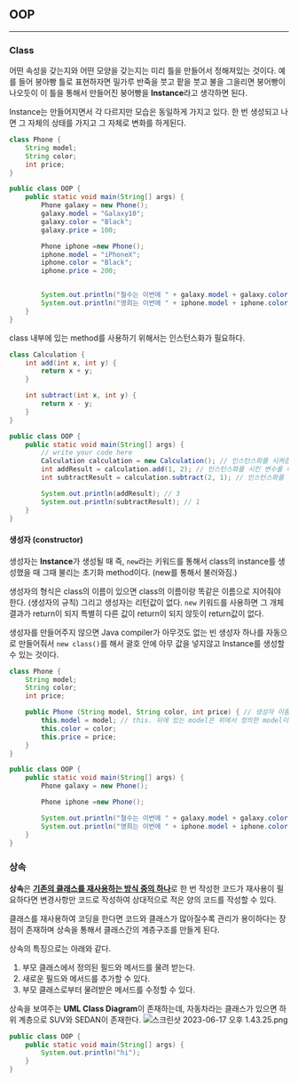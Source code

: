 ## OOP

---

### Class

어떤 속성을 갖는지와 어떤 모양을 갖는지는 미리 틀을 만들어서 정해져있는 것이다. 예를 들어 붕아빵 틀로 표현하자면 밀가루 반죽을 붓고 팥을 붓고 불을 그을리면 붕어빵이 나오듯이 이 틀을 통해서 만들어진 붕어빵을 **Instance**라고 생각하면 된다.

Instance는 만들어지면서 각 다르지만 모습은 동일하게 가지고 있다. 한 번 생성되고 나면 그 자체의 상태를 가지고 그 자체로 변화를 하게된다.

```java
class Phone {
    String model;
    String color;
    int price;
}

public class OOP {
    public static void main(String[] args) {
        Phone galaxy = new Phone();
        galaxy.model = "Galaxy10";
        galaxy.color = "Black";
        galaxy.price = 100;

        Phone iphone =new Phone();
        iphone.model = "iPhoneX";
        iphone.color = "Black";
        iphone.price = 200;


        System.out.println("철수는 이번에 " + galaxy.model + galaxy.color + " + 색상을 " + galaxy.price + "만원에 샀다.");
        System.out.println("영희는 이번에 " + iphone.model + iphone.color + " + 색상을 " + iphone.price + "만원에 샀다.");
    }
}
```

class 내부에 있는 method를 사용하기 위해서는 인스턴스화가 필요하다.
```java
class Calculation {
    int add(int x, int y) {
        return x + y;
    }

    int subtract(int x, int y) {
        return x - y;
    }
}

public class OOP {
    public static void main(String[] args) {
        // write your code here
        Calculation calculation = new Calculation(); // 인스턴스화를 시켜준다.
        int addResult = calculation.add(1, 2); // 인스턴스화를 시킨 변수를 이용하여 method를 호출한다.
        int subtractResult = calculation.subtract(2, 1); // 인스턴스화를 시킨 변수를 이용하여 method를 호출한다.

        System.out.println(addResult); // 3
        System.out.println(subtractResult); // 1
    }
}
```

#### 생성자 (constructor)

생성자는 **Instance**가 생성될 때 즉, `new`라는 키워드를 통해서 class의 instance를 생성했을 때 그때 불리는 초기화 method이다. (new를 통해서 불러와짐.)

생성자의 형식은 class의 이름이 있으면 class의 이름이랑 똑같은 이름으로 지어줘야 한다. (생성자의 규칙) 그리고 생성자는 리턴값이 없다. `new` 키워드를 사용하면 그 개체 결과가 return이 되지 특별히 다른 값이 return이 되지 않듯이 return값이 없다.

생성자를 만들어주지 않으면 Java compiler가 아무것도 없는 빈 생성자 하나를 자동으로 만들어줘서 `new class()`를 해서 괄호 안에 아무 값을 넣지않고 Instance를 생성할 수 있는 것이다.

```java
class Phone {
    String model;
    String color;
    int price;

    public Phone (String model, String color, int price) { // 생성자 이름은 class 이름과 같아야한다.
        this.model = model; // this. 뒤에 있는 model은 위에서 정의한 model이다.
        this.color = color;
        this.price = price;
    }
}

public class OOP {
    public static void main(String[] args) {
        Phone galaxy = new Phone();

        Phone iphone =new Phone();

        System.out.println("철수는 이번에 " + galaxy.model + galaxy.color + " + 색상을 " + galaxy.price + "만원에 샀다.");
        System.out.println("영희는 이번에 " + iphone.model + iphone.color + " + 색상을 " + iphone.price + "만원에 샀다.");
    }
}
```

### 상속

**상속**은 <u>**기존의 클래스를 재사용하는 방식 중의 하나**</u>로 한 번 작성한 코드가 재사용이 필요하다면 변경사항만 코드로 작성하여 상대적으로 적은 양의 코드를 작성할 수 있다.

클래스를 재사용하여 코딩을 한다면 코드와 클래스가 많아질수록 관리가 용이하다는 장점이 존재하며 상속을 통해서 클래스간의 계층구조를 만들게 된다.

상속의 특징으로는 아래와 같다.
1. 부모 클래스에서 정의된 필드와 메서드를 물려 받는다.
2. 새로운 필드와 메서드를 추가할 수 있다.
3. 부모 클래스로부터 물려받은 메서드를 수정할 수 있다.

상속을 보여주는 **UML Class Diagram**이 존재하는데, 자동차라는 클래스가 있으면 하위 계층으로 SUV와 SEDAN이 존재한다.
![스크린샷 2023-06-17 오후 1.43.25.png](..%2F..%2F..%2F..%2F..%2F..%2F..%2Fvar%2Ffolders%2F94%2Fjmgk38ln7gqdgmk5ncklmg8r0000gn%2FT%2FTemporaryItems%2FNSIRD_screencaptureui_1yd8y1%2F%EC%8A%A4%ED%81%AC%EB%A6%B0%EC%83%B7%202023-06-17%20%EC%98%A4%ED%9B%84%201.43.25.png)

```java
public class OOP {
    public static void main(String[] args) {
        System.out.println("hi");
    }
}
```